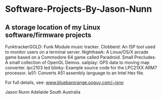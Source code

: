 # Software-Projects-By-Jason-Nunn
A storage location of my Linux software/firmware projects
---------------------------------------------------------

FunktrackerGOLD: Funk Module music tracker.
Clobberd: An ISP tool used to monitor users on a terminal server.
Nighthawk: A Linux/OS/X arcade game based on a Commodore 64 game called Paradroid.
Small Precludes: A small collection of OpenGL Demos.
sailplay: GPS data to moving map converter.
lpc2103 led blinky: Example source code for the LPC21XX ARM7 processor. 
la51: Converts A51 assembly language to an Intel Hex file.

For full details, see: www.bluebarorange.ooguy.com/~jsno

Jason Nunn
Adelaide South Australia
